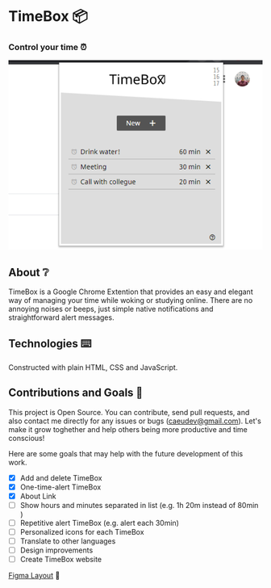 # TimeBox 📦
### Control your time ⏰

![Home Screen](./demo/Screenshot_3.png)

## About ❔
TimeBox is a Google Chrome Extention that provides an easy and elegant way of managing your time while woking or studying online. There are no annoying noises or beeps, just simple native notifications and straightforward alert messages.

## Technologies ⌨️
Constructed with plain HTML, CSS and JavaScript.

## Contributions and Goals 🎯
This project is Open Source. You can contribute, send pull requests, and also contact me directly for any issues or bugs (caeudev@gmail.com). Let's make it grow toghether and help others being more productive and time conscious!

Here are some goals that may help with the future development of this work.

- [X] Add and delete TimeBox
- [X] One-time-alert TimeBox
- [X] About Link
- [ ] Show hours and minutes separated in list (e.g. 1h 20m instead of 80min )
- [ ] Repetitive alert TimeBox (e.g. alert each 30min)
- [ ] Personalized icons for each TimeBox
- [ ] Translate to other languages
- [ ] Design improvements
- [ ] Create TimeBox website

[Figma Layout](https://www.figma.com/file/3XLgVa0tiGCmMNUH86uFEL/TimeBox?node-id=0%3A1) 🎨 
